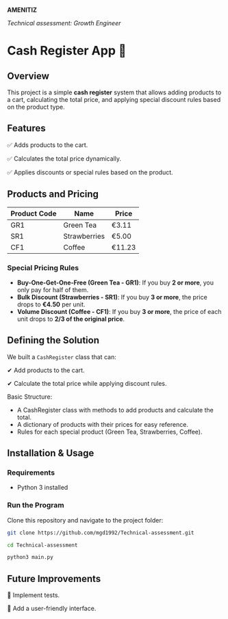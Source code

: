 **AMENITIZ**

*Technical assessment: Growth Engineer*

# **Cash Register App** 🛒

## **Overview**
This project is a simple **cash register** system that allows adding products to a cart, calculating the total price, and applying special discount rules based on the product type.

## **Features**

✅ Adds products to the cart.

✅ Calculates the total price dynamically.

✅ Applies discounts or special rules based on the product.


## **Products and Pricing**

| Product Code | Name         | Price  |
|-------------|-------------|--------|
| GR1         | Green Tea   | €3.11  |
| SR1         | Strawberries | €5.00  |
| CF1         | Coffee      | €11.23 |

### **Special Pricing Rules**
- **Buy-One-Get-One-Free (Green Tea - GR1)**: If you buy **2 or more**, you only pay for half of them.
- **Bulk Discount (Strawberries - SR1)**: If you buy **3 or more**, the price drops to **€4.50** per unit.
- **Volume Discount (Coffee - CF1)**: If you buy **3 or more**, the price of each unit drops to **2/3 of the original price**.

## **Defining the Solution**
We built a `CashRegister` class that can:

✔ Add products to the cart.

✔ Calculate the total price while applying discount rules.

Basic Structure:

- A CashRegister class with methods to add products and calculate the total.
- A dictionary of products with their prices for easy reference.
- Rules for each special product (Green Tea, Strawberries, Coffee).

## **Installation & Usage**

### **Requirements**
- Python 3 installed

### **Run the Program**
Clone this repository and navigate to the project folder:

```bash
git clone https://github.com/mgd1992/Technical-assessment.git
```

```bash
cd Technical-assessment
```

```bash
python3 main.py
```


## **Future Improvements**

🚀 Implement tests.

🚀 Add a user-friendly interface.
